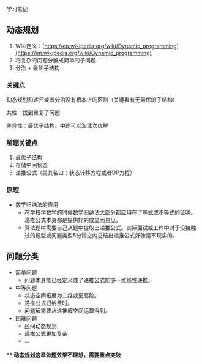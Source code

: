 学习笔记

## 动态规划

1. Wiki定义：[https://en.wikipedia.org/wiki/Dynamic_programming](https://en.wikipedia.org/wiki/Dynamic_programming)
2. 将复杂的问题分解成简单的子问题
3. 分治 + 最优子结构

### 关键点

动态规划和递归或者分治没有根本上的区别（关键看有无最优的子结构）

共性：找到重复子问题

差异性：最优子结构、中途可以淘汰次优解

### 解题关键点

1. 最优子结构
2. 存储中间状态
3. 递推公式（美其名曰：状态转移方程或者DP方程）

### 原理

- 数学归纳法的应用
  - 在学校学数学的时候数学归纳法大部分都应用在了等式或不等式的证明。递推公式本身都是提供好的或显而易见。
  - 算法题中需要自己从题中提取出递推公式。实际面试或工作中对于没接触过的题型或问题类型5分钟之内总结出递推公式好像是不现实的。

## 问题分类

- 简单问题
  - 问题本身能已经定义成了递推公式能够一维线性递推。
- 中等问题
  - 状态空间拓展为二维或更高阶。
  - 递推公式归纳费时。
  - 问题解需要从递推解空间运算得到。
- 困难问题
  - 区间动态规划
  - 递推公式更加复杂
  - ...



#### ** 动态规划这章做题效果不理想，需要重点突破